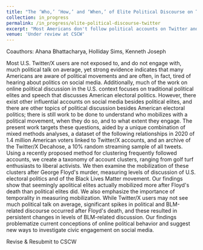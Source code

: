 ```yaml
---
title: "The ‘Who,’ ‘How,’ and ‘When,’ of Elite Political Discourse on Twitter/X Before and After the Murder of George Floyd."
collection: in_progress
permalink: /in_progress/elite-political-discourse-twitter
excerpt: "Most Americans don't follow political accounts on Twitter and see very little political content on average. However, 55% of Americans are worn out by the amount of political content they see on social media. Why? Political content spikes after key events, even (especially) in seemingly apolitical spaces."
venue: 'Under review at CSCW'
---
```

Coauthors: Ahana Bhattacharya, Holliday Sims, Kenneth Joseph

Most U.S. Twitter/X users are not exposed to, and do not engage with, much political talk on average, yet strong evidence indicates that many Americans are aware of political movements and are often, in fact, tired of hearing about politics on social media. Additionally, much of the work on online political discussion in the U.S. context focuses on traditional political elites and speech that discusses American electoral politics. However, there exist other influential accounts on social media besides political elites, and there are other topics of political discussion besides American electoral politics; there is still work to be done to understand who mobilizes with a political movement, when they do so, and to what extent they engage. The present work targets these questions, aided by a unique combination of mixed methods analyses, a dataset of the following relationships in 2020 of 1.4 million American voters linked to Twitter/X accounts, and an archive of the Twitter/X Decahose, a 10% random streaming sample of all tweets. Using a recently proposed method for clustering frequently followed accounts, we create a taxonomy of account clusters, ranging from golf turf enthusiasts to liberal activists. We then examine the mobilization of these clusters after George Floyd's murder, measuring levels of discussion of U.S. electoral politics and of the Black Lives Matter movement. Our findings show that seemingly apolitical elites actually mobilized more after Floyd's death than political elites did. We also emphasize the importance of temporality in measuring mobilization. While Twitter/X users may not see much political talk on average, significant spikes in political and BLM-related discourse occurred after Floyd's death, and these resulted in persistent changes in levels of BLM-related discussion. Our findings problematize current conceptions of online political behavior and suggest new ways to investigate civic engagement on social media. 

Revise & Resubmit to CSCW
